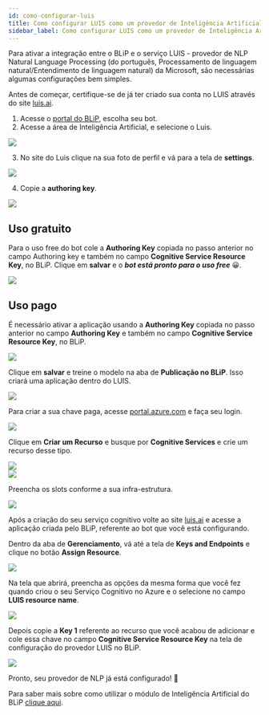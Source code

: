```yaml
---
id: como-configurar-luis
title: Como configurar LUIS como um provedor de Inteligência Artificial
sidebar_label: Como configurar LUIS como um provedor de Inteligência Artificial
---
```


Para ativar a integração entre o BLiP e o serviço LUIS - provedor de NLP Natural Language Processing (do português, Processamento de linguagem natural/Entendimento de linguagem natural) da Microsoft, são necessárias algumas configurações bem simples.

Antes de começar, certifique-se de já ter criado sua conta no LUIS através do site [luis.ai](https://www.luis.ai/).


1) Acesse o [portal do BLiP](https://portal.blip.ai), escolha seu bot.
2) Acesse a área de Inteligência Artificial, e selecione o Luis.

![](/img/ai/nlp/como-configurar-luis-1.png)<br>

3) No site do Luis clique na sua foto de perfil e vá para a tela de **settings**.

![](/img/ai/nlp/como-configurar-luis-2.png)<br>

4) Copie a **authoring key**.

![](/img/ai/nlp/como-configurar-luis-3.png)<br>

## Uso gratuito

Para o uso free do bot cole a **Authoring Key** copiada no passo anterior no campo Authoring key e também no campo **Cognitive Service Resource Key**, no BLiP. Clique em **salvar** e o ***bot está pronto para o uso free*** 😀.

![](/img/ai/nlp/como-configurar-luis-4.png)<br>


## Uso pago

É necessário ativar a aplicação usando a **Authoring Key** copiada no passo anterior no campo **Authoring Key** e também no campo **Cognitive Service Resource Key**, no BLiP.


![](/img/ai/nlp/como-configurar-luis-4.png)<br>

Clique em **salvar** e treine o modelo na aba de **Publicação no BLiP**. Isso criará uma aplicação dentro do LUIS.

![](/img/ai/nlp/como-configurar-luis-5.png)<br>

Para criar a sua chave paga, acesse [portal.azure.com](https://portal.azure.com/) e faça seu login.

![](/img/ai/nlp/como-configurar-luis-6.png)<br>

Clique em **Criar um Recurso** e busque por **Cognitive Services** e crie um recurso desse tipo.

![](/img/ai/nlp/como-configurar-luis-7.png)<br>
![](/img/ai/nlp/como-configurar-luis-8.png)<br>

Preencha os slots conforme a sua infra-estrutura.

![](/img/ai/nlp/como-configurar-luis-9.png)<br>

Após a criação do seu serviço cognitivo volte ao site [luis.ai](https://www.luis.ai/) e acesse a aplicação criada pelo BLiP, referente ao bot que você está configurando.

Dentro da aba de **Gerenciamento**, vá até a tela de **Keys and Endpoints** e clique no botão **Assign Resource**.

![](/img/ai/nlp/como-configurar-luis-10.png)<br>

Na tela que abrirá, preencha as opções da mesma forma que você fez quando criou o seu Serviço Cognitivo no Azure e o selecione no campo **LUIS resource name**.

![](/img/ai/nlp/como-configurar-luis-11.png)<br>

Depois copie a **Key 1** referente ao recurso que você acabou de adicionar e cole essa chave no campo **Cognitive Service Resource Key** na tela de configuração do provedor LUIS no BLiP.

![](/img/ai/nlp/como-configurar-luis-12.png)<br>

Pronto, seu provedor de NLP já está configurado! 🤩

Para saber mais sobre como utilizar o módulo de Inteligência Artificial do BLiP [clique aqui](/docs/general/level-up/level-up-3-checklist-de-ia).
